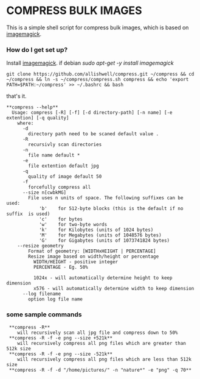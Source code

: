 # COMPRESS BULK IMAGES #

This is a simple shell script for compress bulk images, which is based on [imagemagick](http://www.imagemagick.org/). 

### How do I get set up? ###

Install [imagemagick](http://www.imagemagick.org/script/install-source.php#unix).
if debian *sudo apt-get -y install imagemagick*

```
git clone https://github.com/allishwell/compress.git ~/compress && cd ~/compress && ln -s ~/compress/compress.sh compress && echo 'export PATH=$PATH:~/compress' >> ~/.bashrc && bash
```
that's it.
```
**compress --help**
  Usage: compress [-R] [-f] [-d directory-path] [-n name] [-e extention] [-q quality]
    where:
      -d 
        directory path need to be scaned default value .
      -R
        recursivly scan directories
      -n 
        file name default * 
      -e 
        file extention default jpg
      -q 
        quality of image default 50
      -f 
        forcefully compress all
      --size n[cwbkMG]
        File uses n units of space. The following suffixes can be used:
            'b'    for 512-byte blocks (this is the default if no suffix  is used)
            'c'    for bytes
            'w'    for two-byte words
            'k'    for Kilobytes (units of 1024 bytes)
            'M'    for Megabytes (units of 1048576 bytes)
            'G'    for Gigabytes (units of 1073741824 bytes)
    --resize geometry
        Format of geometry: [WIDTHxHEIGHT | PERCENTAGE]
        Resize image based on width/height or percentage
          WIDTH/HEIGHT - positive integer
          PERCENTAGE - Eg. 50%
          
          1024x - will automatically determine height to keep dimension
          x576 - will automatically determine width to keep dimension
      --log filename
        option log file name
```

### some sample commands ###
```
 **compress -R**
    will recursively scan all jpg file and compress down to 50%
 **compress -R -f -e png --size +521k**
    will recursively compress all png files which are greater than 512k size
 **compress -R -f -e png --size -521k**
    will recursively compress all png files which are less than 512k size
 **compress -R -f -d "/home/pictures/" -n "nature*" -e "png" -q 70**
```
